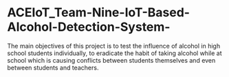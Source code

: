 # ACEIoT_Team-Nine-IoT-Based-Alcohol-Detection-System-

The main objectives of this project is to test the influence of alcohol in high school students
individually, to eradicate the habit of taking alcohol while at school which is causing conflicts 
between students themselves and even between students and teachers. 

